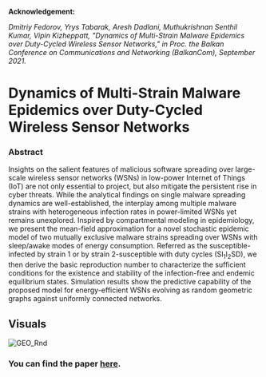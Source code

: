 **Acknowledgement:**

*Dmitriy Fedorov, Yrys Tabarak, Aresh Dadlani, Muthukrishnan Senthil Kumar, Vipin Kizheppatt, "Dynamics of Multi-Strain Malware Epidemics over Duty-Cycled Wireless Sensor Networks," in Proc. the Balkan Conference on Communications and Networking (BalkanCom), September 2021.*


# Dynamics of Multi-Strain Malware Epidemics over Duty-Cycled Wireless Sensor Networks

### Abstract
Insights on the salient features of malicious software spreading over large-scale wireless sensor networks (WSNs) in low-power Internet of Things (IoT) are not only essential to project, but also mitigate the persistent rise in cyber threats. While the analytical findings on single malware spreading dynamics are well-established, the interplay among multiple malware strains with heterogeneous infection rates in power-limited WSNs yet remains unexplored. Inspired by compartmental modeling in epidemiology, we present the mean-field approximation for a novel stochastic epidemic model of two mutually exclusive malware strains spreading over WSNs with sleep/awake modes of energy consumption. Referred as the susceptible-infected by strain 1 or by strain 2-susceptible with duty cycles (SI<sub>1</sub>I<sub>2</sub>SD), we then derive the basic reproduction number to characterize the sufficient conditions for the existence and stability of the infection-free and endemic equilibrium states. Simulation results show the predictive capability of the proposed model for energy-efficient WSNs evolving as random geometric graphs against uniformly connected networks.


## Visuals

![GEO_Rnd](https://github.com/cnsl-nu/Susceptible-Infected-by-strain-1-or-by-strain-2-Susceptible-with-Duty-cycles-SI1I2SD-/blob/main/visual/GEO_Rnd.gif)

### **You can find the paper [here](https://www.researchgate.net/publication/355920936_Dynamics_of_Multi-Strain_Malware_Epidemics_over_Duty-Cycled_Wireless_Sensor_Networks).**

